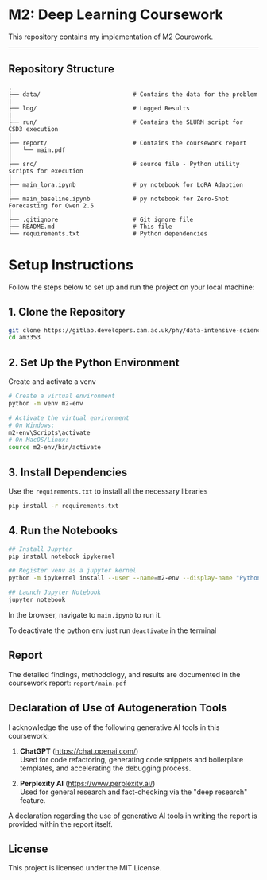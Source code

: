 # M2: Deep Learning Coursework

This repository contains my implementation of M2 Courework.

---

## Repository Structure

```plaintext
.
├── data/                          # Contains the data for the problem
|
├── log/                           # Logged Results
|
├── run/                           # Contains the SLURM script for CSD3 execution
│   
├── report/                        # Contains the coursework report
│   └── main.pdf
│
├── src/                           # source file - Python utility scripts for execution
│   
├── main_lora.ipynb                # py notebook for LoRA Adaption
|
├── main_baseline.ipynb            # py notebook for Zero-Shot Forecasting for Qwen 2.5
│
├── .gitignore                     # Git ignore file
├── README.md                      # This file
└── requirements.txt               # Python dependencies
```

# Setup Instructions
Follow the steps below to set up and run the project on your local machine:

## 1. Clone the Repository
```bash
git clone https://gitlab.developers.cam.ac.uk/phy/data-intensive-science-mphil/assessments/m2_coursework/am3353.git
cd am3353
```

## 2. Set Up the Python Environment
Create and activate a venv
```bash 
# Create a virtual environment
python -m venv m2-env

# Activate the virtual environment
# On Windows:
m2-env\Scripts\activate
# On MacOS/Linux:
source m2-env/bin/activate
```

## 3. Install Dependencies
Use the `requirements.txt` to install all the necessary libraries
```bash
pip install -r requirements.txt
```

## 4. Run the Notebooks
```bash
## Install Jupyter
pip install notebook ipykernel

## Register venv as a jupyter kernel 
python -m ipykernel install --user --name=m2-env --display-name "Python (m2-env)"

## Launch Jupyter Notebook
jupyter notebook
```
In the browser, navigate to ```main.ipynb```  to run it.

To deactivate the python env just run ```deactivate``` in the terminal

## Report
The detailed findings, methodology, and results are documented in the coursework report:
`report/main.pdf`

## Declaration of Use of Autogeneration Tools

I acknowledge the use of the following generative AI tools in this coursework:

1. **ChatGPT** (https://chat.openai.com/)  
Used for code refactoring, generating code snippets and boilerplate templates, and accelerating the debugging process.

2. **Perplexity AI** (https://www.perplexity.ai/)  
Used for general research and fact-checking via the "deep research" feature.

A declaration regarding the use of generative AI tools in writing the report is provided within the report itself.


## License
This project is licensed under the MIT License.